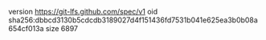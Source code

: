version https://git-lfs.github.com/spec/v1
oid sha256:dbbcd3130b5cdcdb3189027d4f151436fd7531b041e625ea3b0b08a654cf013a
size 6897
